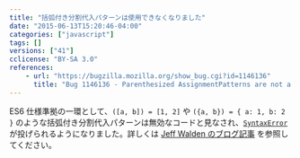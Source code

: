 ```yaml
---
title: "括弧付き分割代入パターンは使用できなくなりました"
date: "2015-06-13T15:20:46-04:00"
categories: ["javascript"]
tags: []
versions: ["41"]
cclicense: "BY-SA 3.0"
references:
    - url: "https://bugzilla.mozilla.org/show_bug.cgi?id=1146136"
      title: "Bug 1146136 - Parenthesized AssignmentPatterns are not a valid LHS"
---
```

ES6 仕様準拠の一環として、`([a, b]) = [1, 2]` や `({a, b}) = { a: 1, b: 2 }` のような括弧付き分割代入パターンは無効なコードと見なされ、[`SyntaxError`](https://developer.mozilla.org/ja/docs/Web/JavaScript/Reference/Global_Objects/SyntaxError) が投げられるようになりました。詳しくは [Jeff Walden のブログ記事](https://whereswalden.com/2015/06/20/new-changes-to-make-spidermonkeys-and-firefoxs-parsing-of-destructuring-patterns-more-spec-compliant/) を参照してください。
